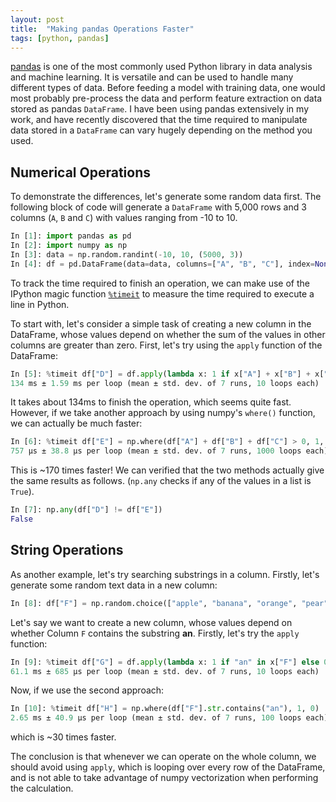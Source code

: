 ```yaml
---
layout: post
title:  "Making pandas Operations Faster"
tags: [python, pandas]
---
```


[pandas](http://pandas.pydata.org/) is one of the most commonly used Python library in data analysis and machine learning. It is versatile and can be used to handle many different types of data. Before feeding a model with training data, one would most probably pre-process the data and perform feature extraction on data stored as pandas `DataFrame`. I have been using pandas extensively in my work, and have recently discovered that the time required to manipulate data stored in a `DataFrame` can vary hugely depending on the method you used.

## Numerical Operations

To demonstrate the differences, let's generate some random data first. The following block of code will generate a `DataFrame` with 5,000 rows and 3 columns (`A`, `B` and `C`) with values ranging from -10 to 10.

```python
In [1]: import pandas as pd
In [2]: import numpy as np
In [3]: data = np.random.randint(-10, 10, (5000, 3))
In [4]: df = pd.DataFrame(data=data, columns=["A", "B", "C"], index=None)
```

To track the time required to finish an operation, we can make use of the IPython magic function [`%timeit`](https://ipython.org/ipython-doc/3/interactive/magics.html#magic-timeit) to measure the time required to execute a line in Python.

To start with, let's consider a simple task of creating a new column in the DataFrame, whose values depend on whether the sum of the values in other columns are greater than zero. First, let's try using the `apply` function of the DataFrame:

```python
In [5]: %timeit df["D"] = df.apply(lambda x: 1 if x["A"] + x["B"] + x["C"] > 0 else 0, axis=1)
134 ms ± 1.59 ms per loop (mean ± std. dev. of 7 runs, 10 loops each)
```

It takes about 134ms to finish the operation, which seems quite fast. However, if we take another approach by using numpy's `where()` function, we can actually be much faster:

```python
In [6]: %timeit df["E"] = np.where(df["A"] + df["B"] + df["C"] > 0, 1, 0)
757 µs ± 38.8 µs per loop (mean ± std. dev. of 7 runs, 1000 loops each)
```

This is ~170 times faster! We can verified that the two methods actually give the same results as follows. (`np.any` checks if any of the values in a list is `True`).

```python
In [7]: np.any(df["D"] != df["E"])
False
```

## String Operations

As another example, let's try searching substrings in a column. Firstly, let's generate some random text data in a new column:

```python
In [8]: df["F"] = np.random.choice(["apple", "banana", "orange", "pear"], 5000)
```

Let's say we want to create a new column, whose values depend on whether Column `F` contains the substring **an**. Firstly, let's try the `apply` function:

```python
In [9]: %timeit df["G"] = df.apply(lambda x: 1 if "an" in x["F"] else 0, axis=1)
61.1 ms ± 685 µs per loop (mean ± std. dev. of 7 runs, 10 loops each)
```

Now, if we use the second approach:

```python
In [10]: %timeit df["H"] = np.where(df["F"].str.contains("an"), 1, 0)
2.65 ms ± 40.9 µs per loop (mean ± std. dev. of 7 runs, 100 loops each)
```

which is ~30 times faster.

The conclusion is that whenever we can operate on the whole column, we should avoid using `apply`, which is looping over every row of the DataFrame, and is not able to take advantage of numpy vectorization when performing the calculation.
